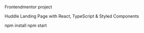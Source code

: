 Frontendmentor project

Huddle Landing Page with React, TypeScript & Styled Components

npm install
npm start
